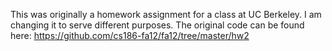 This was originally a homework assignment for a class at UC Berkeley. I am changing it
to serve different purposes. The original code can be found here: https://github.com/cs186-fa12/fa12/tree/master/hw2

